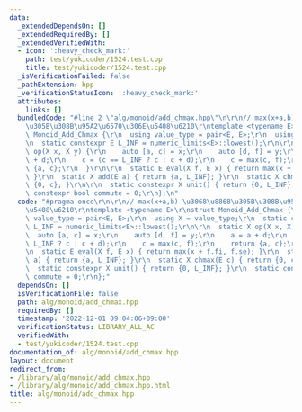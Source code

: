 ```yaml
---
data:
  _extendedDependsOn: []
  _extendedRequiredBy: []
  _extendedVerifiedWith:
  - icon: ':heavy_check_mark:'
    path: test/yukicoder/1524.test.cpp
    title: test/yukicoder/1524.test.cpp
  _isVerificationFailed: false
  _pathExtension: hpp
  _verificationStatusIcon: ':heavy_check_mark:'
  attributes:
    links: []
  bundledCode: "#line 2 \"alg/monoid/add_chmax.hpp\"\n\r\n// max(x+a,b) \u3068\u8868\
    \u305B\u308B\u95A2\u6570\u306E\u5408\u6210\r\ntemplate <typename E>\r\nstruct\
    \ Monoid_Add_Chmax {\r\n  using value_type = pair<E, E>;\r\n  using X = value_type;\r\
    \n  static constexpr E L_INF = numeric_limits<E>::lowest();\r\n\r\n  static X\
    \ op(X x, X y) {\r\n    auto [a, c] = x;\r\n    auto [d, f] = y;\r\n    a = a\
    \ + d;\r\n    c = (c == L_INF ? c : c + d);\r\n    c = max(c, f);\r\n    return\
    \ {a, c};\r\n  }\r\n\r\n  static E eval(X f, E x) { return max(x + f.fi, f.se);\
    \ }\r\n  static X add(E a) { return {a, L_INF}; }\r\n  static X chmax(E c) { return\
    \ {0, c}; }\r\n\r\n  static constexpr X unit() { return {0, L_INF}; }\r\n  static\
    \ constexpr bool commute = 0;\r\n};\n"
  code: "#pragma once\r\n\r\n// max(x+a,b) \u3068\u8868\u305B\u308B\u95A2\u6570\u306E\
    \u5408\u6210\r\ntemplate <typename E>\r\nstruct Monoid_Add_Chmax {\r\n  using\
    \ value_type = pair<E, E>;\r\n  using X = value_type;\r\n  static constexpr E\
    \ L_INF = numeric_limits<E>::lowest();\r\n\r\n  static X op(X x, X y) {\r\n  \
    \  auto [a, c] = x;\r\n    auto [d, f] = y;\r\n    a = a + d;\r\n    c = (c ==\
    \ L_INF ? c : c + d);\r\n    c = max(c, f);\r\n    return {a, c};\r\n  }\r\n\r\
    \n  static E eval(X f, E x) { return max(x + f.fi, f.se); }\r\n  static X add(E\
    \ a) { return {a, L_INF}; }\r\n  static X chmax(E c) { return {0, c}; }\r\n\r\n\
    \  static constexpr X unit() { return {0, L_INF}; }\r\n  static constexpr bool\
    \ commute = 0;\r\n};"
  dependsOn: []
  isVerificationFile: false
  path: alg/monoid/add_chmax.hpp
  requiredBy: []
  timestamp: '2022-12-01 09:04:06+09:00'
  verificationStatus: LIBRARY_ALL_AC
  verifiedWith:
  - test/yukicoder/1524.test.cpp
documentation_of: alg/monoid/add_chmax.hpp
layout: document
redirect_from:
- /library/alg/monoid/add_chmax.hpp
- /library/alg/monoid/add_chmax.hpp.html
title: alg/monoid/add_chmax.hpp
---
```

